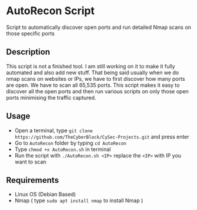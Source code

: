 AutoRecon Script
===========

Script to automatically discover open ports and run detailed Nmap scans on those specific ports


Description
-------------
This script is not a finished tool. I am still working on it to make it fully automated and also add new stuff. That being said usually when we do nmap scans on websites or IPs, we have to first discover how many ports are open. We have to scan all 65,535 ports. This script makes it easy to discover all the open ports and then run various scripts on only those open ports minimising the traffic captured. 


Usage
-------------
- Open a terminal, type `git clone https://github.com/TheCyberBlock/CySec-Projects.git` and press enter
- Go to `AutoRecon` folder by typing `cd AutoRecon`
- Type `chmod +x AutoRecon.sh` in terminal
- Run the script with `./AutoRecon.sh <IP>` replace the `<IP>` with IP you want to scan


Requirements
-------------
- Linux OS (Debian Based)
- Nmap ( type `sudo apt install nmap` to install Nmap )